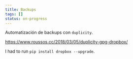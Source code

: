 ```yaml
---
title: Backups
tags: []
status: on-progress
---
```


Automatización de backups con `duplicity`.

https://www.roussos.cc/2018/03/05/duplicity-gpg-dropbox/

I had to run `pip install dropbox --upgrade`.
